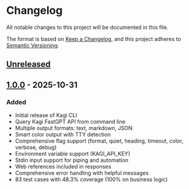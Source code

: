 # Changelog

All notable changes to this project will be documented in this file.

The format is based on [Keep a Changelog](https://keepachangelog.com/en/1.0.0/),
and this project adheres to [Semantic Versioning](https://semver.org/spec/v2.0.0.html).

## [Unreleased]

## [1.0.0] - 2025-10-31

### Added

- Initial release of Kagi CLI
- Query Kagi FastGPT API from command line
- Multiple output formats: text, markdown, JSON
- Smart color output with TTY detection
- Comprehensive flag support (format, quiet, heading, timeout, color, verbose, debug)
- Environment variable support (KAGI_API_KEY)
- Stdin input support for piping and automation
- Web references included in responses
- Comprehensive error handling with helpful messages
- 83 test cases with 48.3% coverage (100% on business logic)

[Unreleased]: https://github.com/grantcarthew/kagi/compare/v1.0.0...HEAD
[1.0.0]: https://github.com/grantcarthew/kagi/releases/tag/v1.0.0
